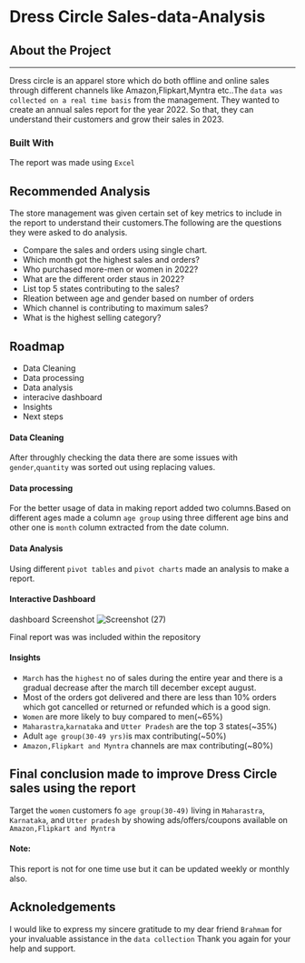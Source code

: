 # Dress Circle Sales-data-Analysis 


## About the Project
-------------
Dress circle is an apparel store which do both offline and online sales through different channels like Amazon,Flipkart,Myntra etc..The `data was collected on a real time basis` from the management. They wanted to create an annual sales report for the year 2022. So that, they can understand their customers and grow their sales in 2023.

### Built With
The report was made using `Excel`

## Recommended Analysis
The store management was given certain set of key metrics to include in the report to understand their customers.The following are the questions they were asked to do analysis.

- Compare the sales and orders using single chart.
- Which month got the highest sales and orders?
- Who purchased more-men or women in 2022?
- What are the different order staus in 2022?
- List top 5 states contributing to the sales?
- Rleation between age and gender based on number of orders
- Which channel is contributing to maximum sales?
- What is the highest selling category?

## Roadmap
- Data Cleaning
- Data processing 
- Data analysis
- interacive dashboard
- Insights
- Next steps

#### Data Cleaning 
After throughly checking the data there are some issues with `gender`,`quantity` was sorted out using replacing values.

#### Data processing
For the better usage of data in making report added two columns.Based on different ages made a column `age group` using three different age bins and other one is `month` column extracted from the date column.

#### Data Analysis
Using different `pivot tables` and `pivot charts` made an analysis to make a report.

#### Interactive Dashboard
dashboard Screenshot
![Screenshot (27)](https://user-images.githubusercontent.com/118670053/227794950-ebcaada0-ecd2-48c0-bdf1-d4915ba1d4d1.png)

Final report was was included within the repository

#### Insights
- `March` has the `highest` no of sales during the entire year and there is a gradual decrease after the march till december except august.
- Most of the orders got delivered and there are less than 10% orders which got cancelled or returned or refunded which is a good sign.
- `Women` are more likely to buy compared to men(~65%)
- `Maharastra`,`karnataka` and `Utter Pradesh` are the top 3 states(~35%)
- Adult `age group(30-49 yrs)`is max contributing(~50%)
- `Amazon,Flipkart and Myntra` channels are max contributing(~80%)

## Final conclusion made to improve Dress Circle sales using the report

Target the `women` customers fo `age group(30-49)` living in `Maharastra`, `Karnataka`, and `Utter pradesh` by showing ads/offers/coupons available on `Amazon,Flipkart and Myntra`
#### Note:
This report is not for one time use but it can be updated weekly or monthly also.

## Acknoledgements
I would like to express my sincere gratitude to my dear friend `Brahmam` for your invaluable assistance in the `data collection` 
Thank you again for your help and support.
